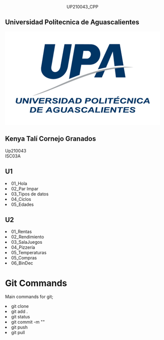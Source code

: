 <center>UP210043_CPP </center>

## Universidad Polítecnica de Aguascalientes  
![UPA](Imagenes/logo_UPA-01.jpg)  

## Kenya Talí Cornejo Granados
Up210043   
ISC03A  
 ## U1
<e1>
<li>01_Hola</li>
<li>02_Par Impar</li> 
<li>03_Tipos de datos</li>
<li>04_Ciclos</li>
<li>05_Edades</li> 
</e>
  
 ## U2  
<e1>
<li>01_Rentas</li>
<li>02_Rendimiento</li> 
<li>03_SalaJuegos</li>
<li>04_Pizzería</li>
<li>05_Temperaturas</li> 
<li>05_Compras</li> 
<li>06_BinDec</li> 
</e1>   
  

#  Git Commands  
Main commands for git;
<e2>
<li>git clone</li>
<li>git add .</li> 
<li>git status</li>
<li>git commit -m ""</li>
<li>git push</li> 
<li>git pull</li> 

</e2> 